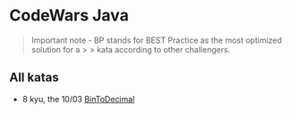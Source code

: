 # CodeWars Java

> Important note - BP stands for BEST Practice as the most optimized solution for a > > kata according to other challengers.

## All katas 

- 8 kyu, the 10/03 [BinToDecimal](https://github.com/Castorinette/Codewars/tree/main/Java/BinToDecimal) 
